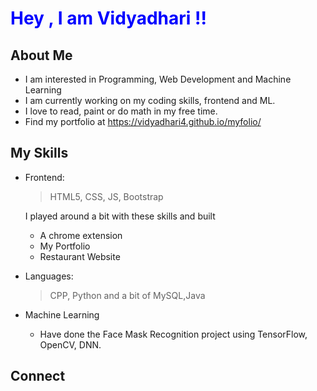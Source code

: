  <h1 style="color:Blue">Hey , I am Vidyadhari !!</h1>
 
 <h2>About Me</h2>
 
 - I am interested in Programming, Web Development and Machine Learning
 - I am currently working on my coding skills, frontend and ML.
 - I love to read, paint or do math in my free time.
 - Find my portfolio at https://vidyadhari4.github.io/myfolio/
 
 <h2>My Skills</h2>
 
 - Frontend: 
 
      >HTML5, CSS, JS, Bootstrap
         
   I played around a bit with these skills and built
   
      * A chrome extension
         <!--- Repo : https://github.com/vidyadhari4/OneTap-->
      * My Portfolio
      * Restaurant Website
  - Languages: 
      >CPP, Python and a bit of MySQL,Java
  - Machine Learning
    * Have done the Face Mask Recognition project using TensorFlow, OpenCV, DNN.

<h2>Connect</h2>


 
<!---
- 👀 I’m interested in ...
- 🌱 I’m currently learning ...
- 💞️ I’m looking to collaborate on ...
- 📫 How to reach me ...
--->

<!---
vidyadhari4/vidyadhari4 is a ✨ special ✨ repository because its `README.md` (this file) appears on your GitHub profile.
You can click the Preview link to take a look at your changes.
--->
